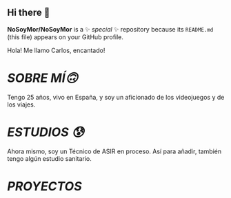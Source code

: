 ## Hi there 👋


**NoSoyMor/NoSoyMor** is a ✨ _special_ ✨ repository because its `README.md` (this file) appears on your GitHub profile.

Hola! Me llamo Carlos, encantado!

# *SOBRE MÍ🙃*
Tengo 25 años, vivo en España, y soy un aficionado de los videojuegos y de los viajes. 

# *ESTUDIOS 😰*
Ahora mismo, soy un Técnico de ASIR en proceso.
Así para añadir, también tengo algún estudio sanitario.

# *PROYECTOS* 




<!--
Here are some ideas to get you started:

- 🔭 I’m currently working on ...
- 🌱 I’m currently learning ...
- 👯 I’m looking to collaborate on ...
- 🤔 I’m looking for help with ...
- 💬 Ask me about ...
- 📫 How to reach me: ...
- 😄 Pronouns: ...
- ⚡ Fun fact: ...
-->
